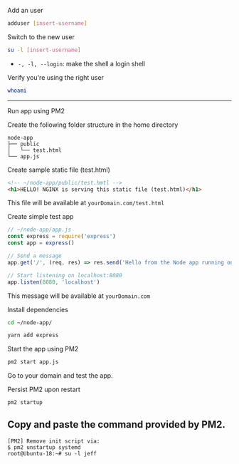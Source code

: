 Add an user
```sh
adduser [insert-username]
```

Switch to the new user
```sh
su -l [insert-username]
```
- `-, -l, --login`: make the shell a login shell

Verify you're using the right user
```sh
whoami
```
---

Run app using PM2

Create the following folder structure in the home directory
```
node-app
├── public
│   └── test.html
└── app.js
```

Create sample static file (test.html)
```html
<!-- ~/node-app/public/test.hmtl -->
<h1>HELLO! NGINX is serving this static file (test.html)</h1>
```

This file will be available at `yourDomain.com/test.html`

Create simple test app
```javascript
// ~/node-app/app.js
const express = require('express')
const app = express()

// Send a message
app.get('/', (req, res) => res.send('Hello from the Node app running on localhost:8080'))

// Start listening on localhost:8080
app.listen(8080, 'localhost')
```
This message will be available at `yourDomain.com`

Install dependencies
```sh
cd ~/node-app/
```

```sh
yarn add express
```

Start the app using PM2
```sh
pm2 start app.js
```
Go to your domain and test the app.

Persist PM2 upon restart
```sh
pm2 startup
```
Copy and paste the command provided by PM2.
---

```
[PM2] Remove init script via:
$ pm2 unstartup systemd
root@Ubuntu-18:~# su -l jeff
```